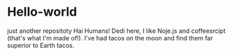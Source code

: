 # Hello-world
just another repositoty
Hai Humans!
Dedi here, I like Noje.js and coffeesrcipt (that's what I'm made of!).
I've had tacos on the moon and find them far superior to Earth tacos.
